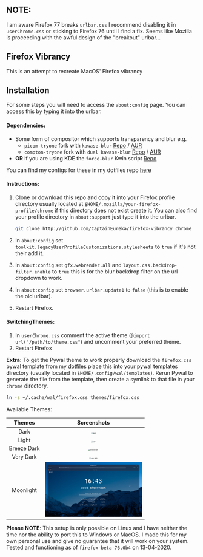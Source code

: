 ## NOTE:
I am aware Firefox 77 breaks `urlbar.css` I recommend disabling it in `userChrome.css` or sticking to Firefox 76 until I find a fix. 
Seems like Mozilla is proceeding with the awful design of the "breakout" urlbar...

## Firefox Vibrancy

This is an attempt to recreate MacOS' Firefox vibrancy

## Installation
For some steps you will need to access the `about:config` page. You can access this by typing it into the urlbar.

#### Dependencies:
- Some form of compositor which supports transparency and blur e.g.
  -  `picom-tryone` fork with `kawase-blur` [Repo](https://github.com/tryone144/compton) / [AUR](https://aur.archlinux.org/packages/compton-tryone-git/)
  -  `compton-tryone` fork with `dual kawase-blur` [Repo](https://github.com/tryone144/compton/tree/feature/dual_kawase) / [AUR](https://aur.archlinux.org/packages/picom-tryone-git/)
- **OR** if you are using KDE the `force-blur` Kwin script [Repo](https://github.com/esjeon/kwin-forceblur)

You can find my configs for these in my dotfiles repo [here](https://github.com/CaptainEureka/dotfiles)

#### Instructions:
1. Clone or download this repo and copy it into your Firefox profile directory usually located at `$HOME/.mozilla/your-firefox-profile/chrome` if this directory does not exist create it. You can also find your profile directory in `about:support` just type it into the urlbar. 

   ```sh
   git clone http://github.com/CaptainEureka/firefox-vibrancy chrome
   ```

   

2. In `about:config` set `toolkit.legacyUserProfileCustomizations.stylesheets` to `true` if it's not their add it.

3. In `about:config` set `gfx.webrender.all` and `layout.css.backdrop-filter.enable` to `true` this is for the blur backdrop filter on the url dropdown to work.

4. In `about:config` set `browser.urlbar.update1` to `false` (this is to enable the old urlbar).

5. Restart Firefox.


#### SwitchingThemes:
1. In `userChrome.css` comment the active theme (`@import url("/path/to/theme.css"`) and uncomment your preferred theme.
2. Restart Firefox

**Extra:** To get the Pywal theme to work properly download the `firefox.css` pywal template from my [dotfiles](https://github.com/CaptainEureka/dotfiles/) place this into your pywal templates directory (usually located in `$HOME/.config/wal/templates`).
Rerun Pywal to generate the file from the template, then create a symlink to that file in your `chrome` directory.

```sh
ln -s ~/.cache/wal/firefox.css themes/firefox.css
```

Available Themes:

|   Themes    |                         Screenshots                          |
| :---------: | :----------------------------------------------------------: |
|    Dark     | <img src="assets/screenshots/dark-theme-1920x1080.png" alt="dark" style="zoom:25%;" /> |
|    Light    | <img src="assets/screenshots/light-theme-1920x1080.png" alt="light" style="zoom:25%;" /> |
| Breeze Dark | <img src="assets/screenshots/breeze-dark-theme-1920x1080.png" alt="breeze-dark" style="zoom:25%;" /> |
|  Very Dark  | <img src="assets/screenshots/very-dark-theme-1920x1080.png" alt="very-dark" style="zoom:25%;" /> |
|  Moonlight  | <img src="assets/screenshots/moonlight-theme-1920x1080.png" alt="moonlight" style="zoom:25%;" /> |

**Please NOTE**: 
This setup is only possible on Linux and I have neither the time nor the ability to port this to Windows or MacOS. I made this for my own personal use and give no guarantee that it will work on your system. 
Tested and functioning as of `firefox-beta-76.0b4` on 13-04-2020.

